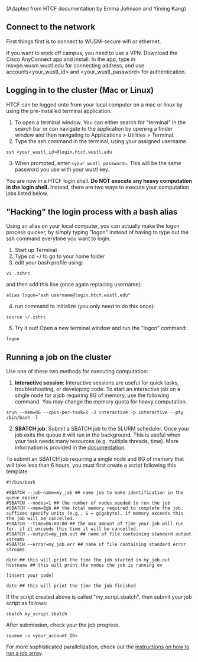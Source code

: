(Adapted from HTCF documentation by Emma Johnson and Yiming Kang)

## Connect to the network
First things first is to connect to WUSM-secure wifi or ethernet.

If you want to work off campus, you need to use a VPN. Download the Cisco AnyConnect app and install. In the app, type in msvpn.wusm.wustl.edu for connecting address, and use accounts\<your_wustl_id> and <your_wustl_password> for authentication.

## Logging in to the cluster (Mac or Linux)
HTCF can be logged onto from your local computer on a mac or linux by using the pre-installed terminal application.
1. To open a terminal window. You can either search for "terminal" in the search bar or can navigate to the application by opening a finder window and then navigating to Applications > Utilities > Terminal.
2. Type the ssh command in the terminal, using your assigned username.

```
ssh <your_wustl_id>@login.htcf.wustl.edu
```

3. When prompted, enter ```<your_wustl_password>```. This will be the same password you use with your wustl key.

You are now in a HTCF login shell. **Do NOT execute any heavy computation in the login shell.** Instead, there are two ways to execute your computation jobs listed below.

## "Hacking" the login process with a bash alias
Using an alias on your local computer, you can actually make the logon process quicker, by simply typing "logon" instead of having to type out the ssh command everytime you want to login.

1. Start up Terminal
2. Type cd ~/ to go to your home folder
3. edit your bash profile using:
```
vi .zshrc
```
and then add this line (once again replacing username):
```
alias logon="ssh username@login.htcf.wustl.edu"
```
4. run command to initialize (you only need to do this once):
```
source ~/.zshrc
```
5. Try it out! Open a new terminal window and run the "logon" command:
```
logon
```

## Running a job on the cluster

Use one of these two methods for executing computation:

1. **Interactive session**: Interactive sessions are useful for quick tasks, troubleshooting, or developing code.
To start an interactive job on a single node for a job requiring 8G of memory, use the following command. You may change the memory quota for heavy computation. 
```
srun --mem=8G --cpus-per-task=1 -J interactive -p interactive --pty /bin/bash -l
```

2. **SBATCH job**: Submit a SBATCH job to the SLURM scheduler. Once your job exits the queue it will run in the background.  This is useful when your task needs many resources (e.g. multiple threads, time). More information is provided in the [documentation](https://slurm.schedmd.com/documentation.html).


To submit an SBATCH job requiring a single node and 8G of memory that will take less than 6 hours, you must first create a script following this template:
```
#!/bin/bash

#SBATCH --job-name=my_job ## name job to make identification in the queue easier
#SBATCH --nodes=1 ## the number of nodes needed to run the job
#SBATCH --mem=8gb ## the total memory required to complete the job. suffixes specify units (e.g., G = gigabyte). if memory exceeds this the job will be cancelled.
#SBATCH --time=06:00:00 ## the max amount of time your job will run for. if it exceeds this time it will be cancelled.
#SBATCH --output=my_job.out ## name of file containing standard output streams
#SBATCH --error=my_job.err ## name of file containing standard error streams

date ## this will print the time the job started in my_job.out
hostname ## this will print the nodes the job is running on 

[insert your code]

date ## this will print the time the job finished 
```

If the script created above is called "my_script.sbatch", then submit your job script as follows:
```
sbatch my_script.sbatch
```
After submission, check your the job progress.
```
squeue -u <your_account_ID>
```
For more sophisticated parallelization, check out the [instructions on how to run a job array](https://htcf.wustl.edu/docs/runningjobs/).


